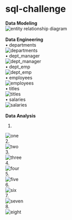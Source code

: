 # sql-challenge
<b> Data Modeling </b> <br>
![entity relationship diagram](https://github.com/josephlomas/sql-challenge/assets/146393942/3ed24cd3-46dc-4906-b545-fe5673495a8c) <br>
<br>
<b> Data Engineering </b> <br>
•	departments <br>
![departments](https://github.com/josephlomas/sql-challenge/assets/146393942/1213093c-3e99-4ebb-8f97-e7d5b11d6e95) <br>
•	dept_manager <br>
 ![dept_manager](https://github.com/josephlomas/sql-challenge/assets/146393942/e3a3dedf-7e9e-467a-bbf7-d4080349f525) <br>
•	dept_emp <br>
![dept_emp](https://github.com/josephlomas/sql-challenge/assets/146393942/2af72f26-31c3-443a-9e04-7ba1a09e7291) <br>
•	employees <br>
![employees](https://github.com/josephlomas/sql-challenge/assets/146393942/564e9b0c-7d95-4ef3-a8f6-96643aa49571) <br>
•	titles <br>
![titles](https://github.com/josephlomas/sql-challenge/assets/146393942/15bffb9a-6ff4-4cec-8faa-65852dccedde) <br>
 •	salaries <br>
![salaries](https://github.com/josephlomas/sql-challenge/assets/146393942/ca089db5-be86-42b0-aed5-b2a633d1b2ca) <br>
<br>
<b> Data Analysis </b> <br>
1. <br>
![one](https://github.com/josephlomas/sql-challenge/assets/146393942/23d94a62-8964-493e-9a93-27a0b2c562c1) <br>
2. <br> 
![two](https://github.com/josephlomas/sql-challenge/assets/146393942/86874db0-6ec5-4eaa-a0b5-6c8d106abbab) <br>
3. <br> 
![three](https://github.com/josephlomas/sql-challenge/assets/146393942/1d07abf1-4448-48dd-a07c-df48633397ac) <br>
4. <br>
![four](https://github.com/josephlomas/sql-challenge/assets/146393942/81e7b151-8a44-4d54-961e-4f229f932256) <br>
5. <br>
![five](https://github.com/josephlomas/sql-challenge/assets/146393942/ba5e878b-7c27-4b8f-8c0d-4bc10e9d1207) <br>
6. <br>
![six](https://github.com/josephlomas/sql-challenge/assets/146393942/faf7e3e4-b618-428e-8366-d0404e6fe005) <br>
7. <br>
![seven](https://github.com/josephlomas/sql-challenge/assets/146393942/8822adc1-f39f-47c5-b745-3a16179b014d) <br>
8. <br>
![eight](https://github.com/josephlomas/sql-challenge/assets/146393942/8f037bd1-15cf-4a96-87ac-d5f0d2259202) <br>
